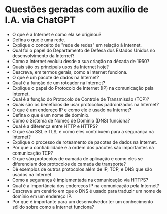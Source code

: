 # Questões geradas com auxílio de I.A. via ChatGPT

- O que é a Internet e como ela se originou?
- Defina o que é uma rede.
- Explique o conceito de "rede de redes" em relação à Internet.
- Qual foi o papel do Departamento de Defesa dos Estados Unidos no desenvolvimento da Internet?
- Como a Internet evoluiu desde a sua criação na década de 1960?
- Quais são os principais usos da Internet hoje?
- Descreva, em termos gerais, como a Internet funciona.
- O que é um pacote de dados na Internet?
- Qual é a função de um roteador na Internet?
- Explique o papel do Protocolo de Internet (IP) na comunicação pela Internet.
- Qual é a função do Protocolo de Controle de Transmissão (TCP)?
- Quais são os benefícios de usar protocolos padronizados na Internet?
- O que é um endereço IP e como ele é usado na Internet?
- Defina o que é um nome de domínio.
- Como o Sistema de Nomes de Domínio (DNS) funciona?
- Qual é a diferença entre HTTP e HTTPS?
- O que são SSL e TLS, e como eles contribuem para a segurança na Internet?
- Explique o processo de roteamento de pacotes de dados na Internet.
- Por que a confiabilidade e a ordem dos pacotes são importantes na comunicação TCP?
- O que são protocolos de camada de aplicação e como eles se diferenciam dos protocolos de camada de transporte?
- Dê exemplos de outros protocolos além de IP, TCP, e DNS que são usados na Internet.
- Como a segurança é implementada na comunicação via HTTPS?
- Qual é a importância dos endereços IP na comunicação pela Internet?
- Descreva um cenário em que o DNS é usado para traduzir um nome de domínio em um endereço IP.
- Por que é importante para um desenvolvedor ter um conhecimento sólido sobre como a Internet funciona?
